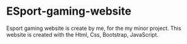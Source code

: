 # ESport-gaming-website
Esport gaming website is create by me, for the my minor project. This website is created with the Html, Css, Bootstrap, JavaScript.
